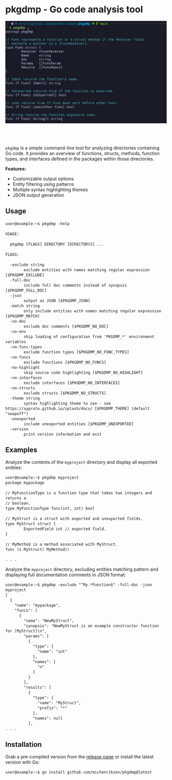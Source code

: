 # pkgdmp - Go code analysis tool

<div align="center">
  <img src=".github/screenshot.png" alt="Screenshot of pkgdmp analyzing its own code" width="800" />
</div>
<br />
<br />
<br />

`pkgdmp` is a simple command-line tool for analyzing directories containing Go code. It provides an overview of functions, structs, methods, function types, and interfaces defined in the packages within those directories.

**Features:**

- Customizable output options
- Entity filtering using patterns
- Multiple syntax highlighting themes
- JSON output generation

## Usage

```console
user@example:~$ pkgdmp -help

USAGE:

  pkgdmp [FLAGS] DIRECTORY [DIRECTORY2] ...

FLAGS:

  -exclude string
        exclude entities with names matching regular expression [$PKGDMP_EXCLUDE]
  -full-doc
        include full doc comments instead of synopsis [$PKGDMP_FULL_DOC]
  -json
        output as JSON [$PKGDMP_JSON]
  -match string
        only include entities with names matching regular expression [$PKGDMP_MATCH]
  -no-doc
        exclude doc comments [$PKGDMP_NO_DOC]
  -no-env
        skip loading of configuration from 'PKGDMP_*' environment variables
  -no-func-types
        exclude function types [$PKGDMP_NO_FUNC_TYPES]
  -no-funcs
        exclude functions [$PKGDMP_NO_FUNCS]
  -no-highlight
        skip source code highlighting [$PKGDMP_NO_HIGHLIGHT]
  -no-interfaces
        exclude interfaces [$PKGDMP_NO_INTERFACES]
  -no-structs
        exclude structs [$PKGDMP_NO_STRUCTS]
  -theme string
        syntax highlighting theme to use - see https://xyproto.github.io/splash/docs/ [$PKGDMP_THEME] (default "swapoff")
  -unexported
        include unexported entities [$PKGDMP_UNEXPORTED]
  -version
        print version information and exit
```

## Examples

Analyze the contents of the `myproject` directory and display all exported entities:

```console
user@example:~$ pkgdmp myproject
package mypackage

// MyFunctionType is a function type that takes two integers and returns a
// boolean.
type MyFunctionType func(int, int) bool

// MyStruct is a struct with exported and unexported fields.
type MyStruct struct {
        ExportedField int // exported field.
}

// MyMethod is a method associated with MyStruct.
func (s MyStruct) MyMethod()

. . .
```

Analyze the `myproject` directory, excluding entities matching pattern and displaying full documentation comments in JSON format:

```console
user@example:~$ pkgdmp -exclude "^My.*Function$" -full-doc -json myproject
[
  {
    "name": "mypackage",
    "funcs": [
      {
        "name": "NewMyStruct",
        "synopsis": "NewMyStruct is an example constructor function for [MyStruct]\n",
        "params": [
          {
            "type": {
              "name": "int"
            },
            "names": [
              "n"
            ]
          }
        ],
        "results": [
          {
            "type": {
              "name": "MyStruct",
              "prefix": "*"
            },
            "names": null
          },
. . .
```

## Installation

Grab a pre-compiled version from the [release page](https://github.com/michenriksen/pkgdmp/releases) or install the latest version with Go:

```console
user@example:~$ go install github.com/michenriksen/pkgdmp@latest
```
